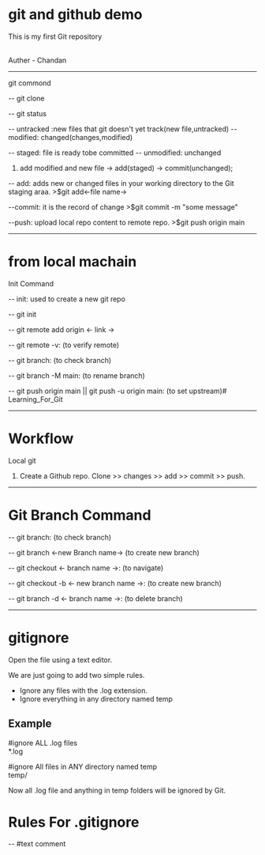 # git and github demo

This is my first Git repository

<br>
Auther - Chandan

*******************************************************
git commond

-- git clone

-- git status

-- untracked :new files that git doesn't yet track(new file,untracked)
-- modified: changed(changes,modified)

-- staged: file is ready tobe committed
-- unmodified: unchanged

1. add modified and new file -> add(staged) -> commit(unchanged);

-- add: adds new or changed files in your working directory to the Git staging araa.
    >$git add<-file name->

--commit: it is the record of change
    >$git commit -m "some message"

--push: upload local repo content to remote repo. 
    >$git push origin main

*******************************************************************
# from local machain

Init Command

-- init: used to create a new git repo

-- git init

-- git remote add origin <- link ->

-- git remote -v: (to verify remote)

-- git branch: (to check branch)

-- git branch -M main: (to rename branch)

-- git push origin main || git push -u origin main: (to set upstream)# Learning_For_Git

********************************************************************

# Workflow

Local git

1. Create a Github repo.
    Clone >> changes >> add >> commit >> push.

********************************************************************

# Git Branch Command

-- git branch: (to check branch)

-- git branch <-new Branch name-> (to create new branch)

-- git checkout <- branch name ->:  (to navigate)

-- git checkout -b <- new branch name ->: (to create new branch)

-- git branch -d <- branch name ->: (to delete branch)


***********************************************************

# gitignore

<p>Open the file using a text editor.</p>
<p>We are just going to add two simple rules.</p>
<ul>
<li>Ignore any files with the .log extension.</li>
<li>Ignore everything in any directory named temp</li>

</ul>

<h2>Example</h2>
<p>
#ignore ALL .log files<br>
*.log

#ignore All files in ANY directory named temp<br>
temp/
</p>

<p> Now all .log file and anything in temp folders will be ignored by Git.</p>


# Rules For .gitignore

-- #text comment
